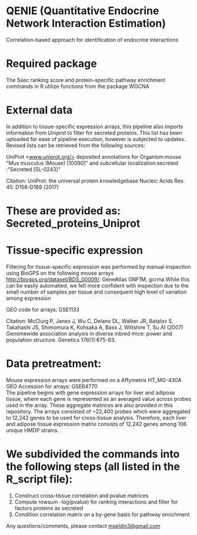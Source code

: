 # QENIE (Quantitative Endocrine Network Interaction Estimation)
Correlation-based approach for identification of endocrine interactions

# Required package
The Ssec ranking score and protein-specific pathway enrichment commands in R utilize functions from the package WGCNA

# External data
In addition to tissue-specific expression arrays, this pipeline also imports information from Uniprot to filter for secreted proteins.  This list has been uploaded for ease of pipeline execution, however is subjected to updates.  Revised lists can be retrieved from the following sources:

  UniProt <www.uniprot.org/> deposited annotations for Organism:mouse "Mus musculus (Mouse) [10090]" and subcellular localization:secreted :"Secreted [SL-0243]"
  
  Citation:
  UniProt: the universal protein knowledgebase Nucleic Acids Res. 45: D158-D169 (2017)  
# These are provided as: Secreted_proteins_Uniprot
# Tissue-specific expression
Filtering for tissue-specific expression was performed by manual inspection using BioGPS on the following mouse arrays <http://biogps.org/dataset/BDS_00009/>: GeneAtlas GNF1M, gcrma
While this can be easily automatied, we felt more confident with inspection due to the small number of samples per tissue and consequent high level of variation among expression 

  GEO code for arrays: GSE1133
  
  Citation:
  McClurg P, Janes J, Wu C, Delano DL, Walker JR, Batalov S, Takahashi JS, Shimomura K, Kohsaka A, Bass J, Wiltshire T, Su AI (2007) Genomewide association analysis in diverse inbred mice: power and population structure. Genetics 176(1):675-83.

# Data pretreatment:  
Mouse expression arrays were performed on a Affymetrix HT_MG-430A  
GEO Accession for arrays: GSE64770  
The pipeline begins with gene expression arrays for liver and adipose tissue, where each gene is represented as an averaged value across probes used in the array.  These aggregate matrices are also provided in this repository.  The arrays consisted of ~22,400 probes  which were aggregated to 12,242 genes to be used for cross-tissue analysis.  Therefore, each liver and adipose tissue expression matrix consists of 12,242 genes among 106 unique HMDP strains.   

# We subdivided the commands into the following steps (all listed in the R_script file):

1. Construct cross-tissue correlation and pvalue matrices
2. Compute rowsum -log(pvalue) for ranking interactions and filter for factors proteins as secreted
3. Condition correlation matrix on a by-gene basis for pathway enrichment 

Any questions/comments, please contact mseldin3@gmail.com
